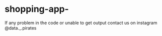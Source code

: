 # shopping-app-
If any problem in the code or unable to get output contact us on instagram @data._.pirates
